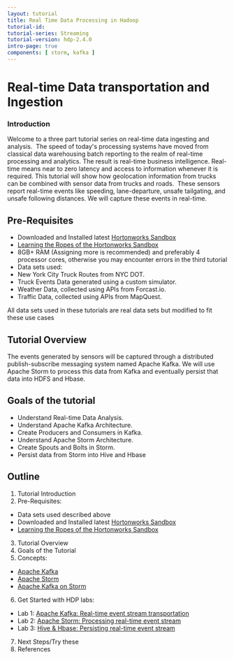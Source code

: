 ```yaml
---
layout: tutorial
title: Real Time Data Processing in Hadoop
tutorial-id:
tutorial-series: Streaming
tutorial-version: hdp-2.4.0
intro-page: true
components: [ storm, kafka ]
---
```



# Real-time Data transportation and Ingestion

### Introduction

Welcome to a three part tutorial series on real-time data ingesting and analysis.  The speed of today's processing systems have moved from classical data warehousing batch reporting to the realm of real-time processing and analytics. The result is real-time business intelligence. Real-time means near to zero latency and access to information whenever it is required. This tutorial will show how geolocation information from trucks can be combined with sensor data from trucks and roads.  These sensors report real-time events like speeding, lane-departure, unsafe tailgating, and unsafe following distances. We will capture these events in real-time.

## Pre-Requisites

*  Downloaded and Installed latest [Hortonworks Sandbox](http://hortonworks.com/products/hortonworks-sandbox/#install)
*  [Learning the Ropes of the Hortonworks Sandbox](http://hortonworks.com/hadoop-tutorial/learning-the-ropes-of-the-hortonworks-sandbox/)
*   8GB+ RAM (Assigning more is recommended) and preferably 4 processor cores, otherwise you may encounter errors in the third tutorial
*   Data sets used:
  *   New York City Truck Routes from NYC DOT.
  *   Truck Events Data generated using a custom simulator.
  *   Weather Data, collected using APIs from Forcast.io.
  *   Traffic Data, collected using APIs from MapQuest.

All data sets used in these tutorials are real data sets but modified to fit these use cases

## Tutorial Overview

The events generated by sensors will be captured through a distributed publish-subscribe messaging system named Apache Kafka. We will use Apache Storm to process this data from Kafka and eventually persist that data into HDFS and Hbase.

## Goals of the tutorial

*   Understand Real-time Data Analysis.
*   Understand Apache Kafka Architecture.
*   Create Producers and Consumers in Kafka.
*   Understand Apache Storm Architecture.
*   Create Spouts and Bolts in Storm.
*   Persist data from Storm into Hive and Hbase

## Outline

1.  Tutorial Introduction
2.  Pre-Requisites:
  -  Data sets used described above
  -  Downloaded and Installed latest [Hortonworks Sandbox](http://hortonworks.com/products/hortonworks-sandbox/#install)
  -  [Learning the Ropes of the Hortonworks Sandbox](http://hortonworks.com/hadoop-tutorial/learning-the-ropes-of-the-hortonworks-sandbox/)
3.  Tutorial Overview
4.  Goals of the Tutorial
5.  Concepts:
  -  [Apache Kafka](rtep-concepts.md)
  -  [Apache Storm](rtep-concepts.md)
  -  [Apache Kafka on Storm](rtep-concepts.md)
6.  Get Started with HDP labs:
  - Lab 1: [Apache Kafka: Real-time event stream transportation](rtep-1.md)
  - Lab 2: [Apache Storm: Processing real-time event stream](rtep-2.md)
  - Lab 3: [Hive & Hbase: Persisting real-time event stream](rtep-3.md)
7.  Next Steps/Try these
8.  References

